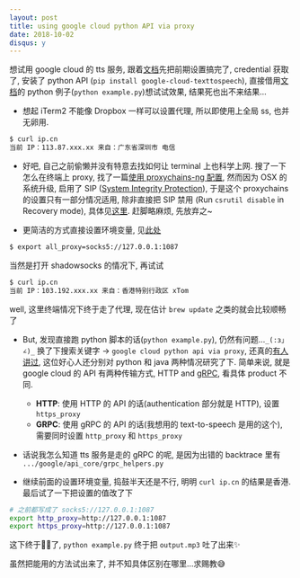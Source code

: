 ```yaml
---
layout: post
title: using google cloud python API via proxy
date: 2018-10-02
disqus: y
---
```


想试用 google cloud 的 tts 服务, 跟着[文档](https://cloud.google.com/text-to-speech/docs/quickstart-protocol)先把前期设置搞完了, credential 获取了, 安装了 python API (`pip install google-cloud-texttospeech`), 直接借用[文档](https://cloud.google.com/text-to-speech/docs/create-audio)的 python 例子(`python example.py`)想试试效果, 结果死也出不来结果...

- 想起 iTerm2 不能像 Dropbox 一样可以设置代理, 所以即使用上全局 ss, 也并无卵用.

```bash
$ curl ip.cn
当前 IP：113.87.xxx.xx 来自：广东省深圳市 电信
```

- 好吧, 自己之前偷懒并没有特意去找如何让 terminal 上也科学上网. 搜了一下怎么在终端上 proxy,
找了一篇[使用 proxychains-ng 配置](http://www.devmeng.com/2016/04/19/shadowsocks_proxychainsNG_iterms2/),
然而因为 OSX 的系统升级, 启用了 SIP ([System Integrity Protection](https://en.wikipedia.org/wiki/System_Integrity_Protection)),
于是这个 proxychains 的设置只有一部分情况适用, 除非直接把 SIP 禁用 (Run `csrutil disable` in Recovery mode), 具体见[这里](https://github.com/rofl0r/proxychains-ng/issues/78). 赶脚略麻烦, 先放弃之~

- 更简洁的方式直接设置环境变量, 见[此处](https://github.com/mrdulin/blog/issues/18)

```bash
$ export all_proxy=socks5://127.0.0.1:1087
```

当然是打开 shadowsocks 的情况下, 再试试

```bash
$ curl ip.cn
当前 IP：103.192.xxx.xx 来自：香港特别行政区 xTom
```

well, 这里终端情况下终于走了代理, 现在估计 `brew update` 之类的就会比较顺畅了

- But, 发现直接跑 python 脚本的话(`python example.py`), 仍然有问题...`_(:з」∠)_`
换了下搜索关键字 -> `google cloud python api via proxy`, 还真的[有人讲过](https://github.com/salrashid123/gcpsamples/tree/master/proxy), 这位好心人还分别对 python 和 java 两种情况研究了下.
简单来说, 就是 google cloud 的 API 有两种传输方式, HTTP and [gRPC](https://grpc.io/), 看具体 product 不同.

  - **HTTP**: 使用 HTTP 的 API 的话(authentication 部分就是 HTTP), 设置 `https_proxy`
  - **GRPC**: 使用 gRPC 的 API 的话(我想用的 text-to-speech 是用的这个), 需要同时设置 `http_proxy` 和 `https_proxy`

- 话说我怎么知道 tts 服务是走的 gRPC 的呢, 是因为出错的 backtrace 里有 `.../google/api_core/grpc_helpers.py`

- 继续前面的设置环境变量, 捣鼓半天还是不行, 明明 `curl ip.cn` 的结果是香港.
最后试了一下把设置的值改了下

```bash
# 之前都写成了 socks5://127.0.0.1:1087
export http_proxy=http://127.0.0.1:1087
export https_proxy=http://127.0.0.1:1087
```

这下终于👌🏻了, `python example.py` 终于把 `output.mp3` 吐了出来✨

虽然把能用的方法试出来了, 并不知具体区别在哪里...求赐教😅

